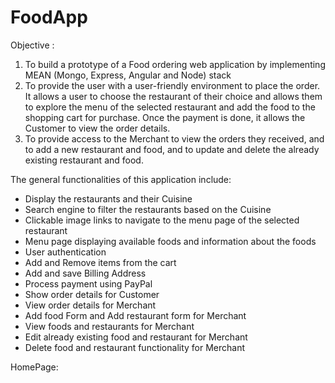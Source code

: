 # FoodApp
Objective : 

1) To build a prototype of a Food ordering web application by implementing MEAN (Mongo, Express, Angular and Node) stack
2) To provide the user with a user-friendly environment to place the order. It allows a user to choose the restaurant of their choice and allows them to explore the menu of the selected restaurant and add the food to the shopping cart for purchase. Once the payment is done, it allows the Customer to view the order details. 
3) To provide access to the Merchant to view the orders they received, and to add a new restaurant and food, and to update and delete the already existing restaurant and food.

The general functionalities of this application include:
   * Display the restaurants and their Cuisine 
   * Search engine to filter the restaurants based on the Cuisine
   * Clickable image links to navigate to the menu page of the selected restaurant
   * Menu page displaying available foods and information about the foods 
   * User authentication
   * Add and Remove items from the cart
   * Add and save Billing Address
   * Process payment using PayPal
   * Show order details for Customer
   * View order details for Merchant
   * Add food Form and Add restaurant form for Merchant
   * View foods and restaurants for Merchant 
   * Edit already existing food and restaurant for Merchant
   * Delete food and restaurant functionality for Merchant 
  
 HomePage: 
